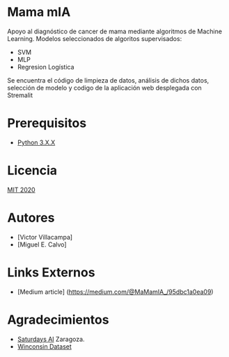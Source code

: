 # Mama mIA
Apoyo al diagnóstico de cancer de mama mediante algoritmos de Machine Learning. Modelos seleccionados de algoritos supervisados:
- SVM
- MLP
- Regresion Logística 

Se encuentra el código de limpieza de datos, análisis de dichos datos, selección de modelo y codigo de la aplicación web desplegada con Stremalit


# Prerequisitos
- [Python 3.X.X](https://www.python.org/downloads/)

# Licencia
[MIT 2020](License)

# Autores
- [Victor Villacampa]
- [Miguel E. Calvo]


# Links Externos
- [Medium article] (https://medium.com/@MaMamIA_/95dbc1a0ea09)


# Agradecimientos
- [Saturdays AI](https://www.saturdays.ai/) Zaragoza. 
- [Winconsin Dataset](https://archive.ics.uci.edu/ml/datasets/breast+cancer+wisconsin+(diagnostic)) 
